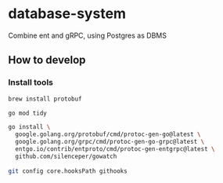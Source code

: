 # database-system
Combine ent and gRPC, using Postgres as DBMS

## How to develop
### Install tools
```bash
brew install protobuf

go mod tidy

go install \
  google.golang.org/protobuf/cmd/protoc-gen-go@latest \
  google.golang.org/grpc/cmd/protoc-gen-go-grpc@latest \
  entgo.io/contrib/entproto/cmd/protoc-gen-entgrpc@latest \
  github.com/silenceper/gowatch
 
git config core.hooksPath githooks
```

